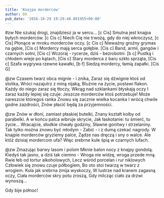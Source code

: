 ```yaml
---
title: 'Knajpa morderców'
author: DX
pub_date: '2016-10-29 19:29:48.891955+00:00'
---
```


#zw
Nie szukaj drogi, znajdziesz ja w sercu... [c Cis]
Smutna jest knajpa byłych morderców. [c Cis c]
Niech Cię nie trwożą, gdy do niej wkroczysz, [c Cis]
Płonące w mroku morderców oczy. [c Cis c]
Nieważny groźny grymas na gębie, [Cis c]
Mordercy mają serca gołębie.  [Cis c]
Band, armii, gangów i czarnych sotni, [Cis c]
Wczoraj - rycerze, dziś - bezrobotni. [b c]
Pustką i chłodem wieje po kątach, [Cis c]
Stary morderca z baru szkło sprząta, [Cis c]
Szafa wygrywa rzewne kawałki, [b f]
Siedzą mordercy, łamią zapałki. [Cis G]

@zw
Czasem twarz obca mignie - i znika,
Zaraz się dźwignie ktoś od stolika,
Wróci nazajutrz z miną nijaką,
Bluźnie na życie, postawi flakon.
Każdy do niego zaraz się tłoczy,
Wkrąg nad szklankami błyskają oczy
I zaraz każdy lepiej się czuje:
Jeszcze morderców ktoś potrzebuje!
Może nareszcie któregoś ranka
Znowu się zacznie wielka kocanka
I wrócą chwile godne zazdrości,
Znów płacić będą za przyjemności.

@zw
Znów w dłoni, zamiast płaskiej butelki,
Znany kształt kolby od parabelki.
A w końcu palca wibruje skrycie,
Jak łaskotanie: tu śmierć, tu życie...
Wracajcie, słodkie chwały godziny,
Sławne gonitwy i strzelaniny.
Tak tylko można znowu być młodym -
Zabić - i z dumą czekać nagrody.
W knajpie morderców gryziemy palce,
Żądze nas dręczą i sny o walce.
Ale któż dzisiaj mordercom ufa?
Więc srebrne kule śpią w czarnych lufach.

@zw
Zmazując barwy lasom i polom
Mknie balon nocy z knajpy gondolą.
Kiedyś tak jasno, a dziś tak ciemno -
Wroga nie widzę, wroga przede mną.
Rwie łeb od tortur alkoholowych,
Lecz wśród porcelan i rur niklowych
Człowiek się znowu czuje półbogiem,
Bo oto stoi twarzą w twarz z wrogiem.
Kula jak srebrna żmija wyskoczy,
W lustrze nad kranem zagasną oczy,
Ciała morderców skry potu zroszą,
Gdy milcząc ciało za drzwi wynoszą...

Gdy bije północ!